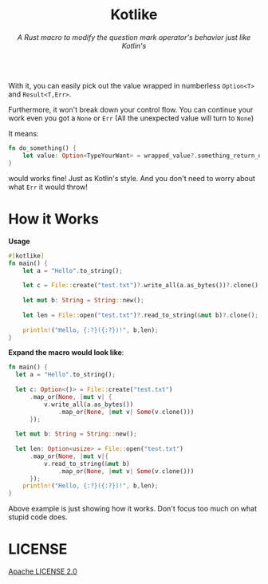<h1 align="center">Kotlike</h1>
<h6 align="center">A Rust macro to modify the question mark operator's behavior just like Kotlin's</h6>
<br/>


With it, you can easily pick out the value wrapped in numberless `Option<T>` and `Result<T,Err>`.

Furthermore, it won't break down your control flow. You can continue your work even you got a `None` or `Err` (All the unexpected value will turn to `None`)

It means:
```rust
fn do_something() {
    let value: Option<TypeYourWant> = wrapped_value?.something_return_option()?.something_return_result()?.value;
}
```
would works fine! Just as Kotlin's style.
And you don't need to worry about what `Err` it would throw!

# How it Works
**Usage**
```rust
#[kotlike]
fn main() {
    let a = "Hello".to_string();
    
    let c = File::create("test.txt")?.write_all(a.as_bytes())?.clone();
    
    let mut b: String = String::new();
    
    let len = File::open("test.txt")?.read_to_string(&mut b)?.clone();
    
    println!("Hello, {:?}({:?})!", b,len);
}
```
**Expand the macro would look like**:
```rust
fn main() {
  let a = "Hello".to_string();
    
  let c: Option<()> = File::create("test.txt")
      .map_or(None, |mut v| {
          v.write_all(a.as_bytes())
              .map_or(None, |mut v| Some(v.clone()))
      });
    
  let mut b: String = String::new();
    
  let len: Option<usize> = File::open("test.txt")
      .map_or(None, |mut v|{
          v.read_to_string(&mut b)
              .map_or(None, |mut v| Some(v.clone()))
      });
    println!("Hello, {:?}({:?})!", b,len);
}
```
Above example is just showing how it works. Don't focus too much on what stupid code does.

# LICENSE
[Apache LICENSE 2.0](LICENSE)